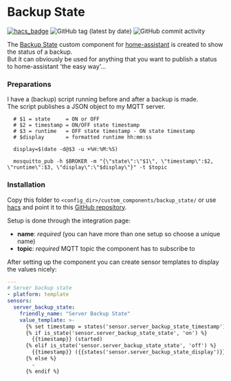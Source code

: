 # Backup State
[![hacs_badge](https://img.shields.io/badge/HACS-Custom-orange.svg)](https://github.com/custom-components/hacs) ![GitHub tag (latest by date)](https://img.shields.io/github/v/tag/hombrelab/home-assistant-backup-state) ![GitHub commit activity](https://img.shields.io/github/last-commit/hombrelab/home-assistant-backup-state) 

The [Backup State](https://github.com/hombrelab/home-assistant-backup-state) custom component for [home-assistant](https://www.home-assistant.io) is created to show the status of a backup.  
But it can obviously be used for anything that you want to publish a status to home-assistant 'the easy way'...  
### Preparations
I have a (backup) script running before and after a backup is made.  
The script publishes a JSON object to my MQTT server.
```shell script
  # $1 = state     = ON or OFF
  # $2 = timestamp = ON/OFF state timestamp
  # $3 = runtime   = OFF state timestamp - ON state timestamp
  # $display       = formatted runtime hh:mm:ss

  display=$(date -d@$3 -u +%H:%M:%S)

  mosquitto_pub -h $BROKER -m "{\"state\":\"$1\", \"timestamp\":$2, \"runtime\":$3, \"display\":\"$display\"}" -t $topic
```
### Installation
Copy this folder to `<config_dir>/custom_components/backup_state/` or use [hacs](https://github.com/custom-components/hacs) and point it to this [GitHub repository](https://github.com/hombrelab/home-assistant-backup-state).  

Setup is done through the integration page:  
- **name**: _required_ (you can have more than one setup so choose a unique name)  
- **topic**: _required_ MQTT topic the component has to subscribe to

After setting up the component you can create sensor templates to display the values nicely:
```yaml
---
# Server backup state
- platform: template
sensors:
  server_backup_state:
    friendly_name: "Server Backup State"
    value_template: >-
      {% set timestamp = states('sensor.server_backup_state_timestamp') | int | timestamp_custom('%a %H:%M', true) %}
      {% if is_state('sensor.server_backup_state_state', 'on') %}
        {{timestamp}} (started)
      {% elif is_state('sensor.server_backup_state_state', 'off') %}
        {{timestamp}} ({{states('sensor.server_backup_state_display')}})
      {% else %}
        -
      {% endif %}
```